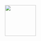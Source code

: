 
<img src="https://user-images.githubusercontent.com/20196847/90186106-0eb41980-dd8e-11ea-941d-68988d116303.jpg" height="100" width="100" img align="right">